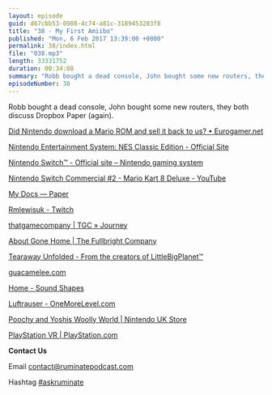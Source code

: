 ```yaml
---
layout: episode
guid: d67cbb53-0988-4c74-a81c-3189453283f8
title: "38 - My First Amiibo"
published: "Mon, 6 Feb 2017 13:39:00 +0000"
permalink: 38/index.html
file: "038.mp3"
length: 33331752
duration: 00:34:08
summary: "Robb bought a dead console, John bought some new routers, they both discuss Dropbox Paper (again)."
episodeNumber: 38
---
```


Robb bought a dead console, John bought some new routers, they both discuss Dropbox Paper (again).

[Did Nintendo download a Mario ROM and sell it back to us? • Eurogamer.net](http://www.eurogamer.net/articles/2017-01-18-did-nintendo-download-a-mario-rom-and-sell-it-back-to-us)

[Nintendo Entertainment System: NES Classic Edition - Official Site](http://www.nintendo.com/nes-classic/)

[Nintendo Switch™ - Official site – Nintendo gaming system](http://www.nintendo.com/switch/)

[Nintendo Switch Commercial #2 - Mario Kart 8 Deluxe - YouTube](https://www.youtube.com/watch?v=u-vFhTdTbsg)

[My Docs — Paper](https://paper.dropbox.com/)

[Rmlewisuk - Twitch](https://www.twitch.tv/rmlewisuk)

[thatgamecompany | TGC » Journey](http://thatgamecompany.com/games/journey/)

[About Gone Home | The Fullbright Company](https://fullbright.company/gonehome/)

[Tearaway Unfolded - From the creators of LittleBigPlanet™](http://tearaway.mediamolecule.com/)

[guacamelee.com](http://guacamelee.com/)

[Home - Sound Shapes](https://www.soundshapesgame.com/home/public.html)

[Luftrauser - OneMoreLevel.com](http://www.onemorelevel.com/game/luftrauser)

[Poochy and Yoshis Woolly World | Nintendo UK Store](https://store.nintendo.co.uk/games/nintendo-3ds/poochy-and-yoshis-woolly-world.list?source=ppc&gclid=Cj0KEQiAt9vEBRDQmPSow-q5gs8BEiQAaWSEDmAbMuK5zayPE_YZeWzeUNlq8f_gsiwd3B0bJac7BTIaAooi8P8HAQ&dclid=COXhjrOU-dECFdCk7QodkJsDSw)

[PlayStation VR | PlayStation.com](https://www.playstation.com/en-gb/explore/playstation-vr/)

**Contact Us**

Email [contact@ruminatepodcast.com](mailto:contact@ruminatepodcast.com)

Hashtag [#askruminate](https://twitter.com/search?q=askruminate)
